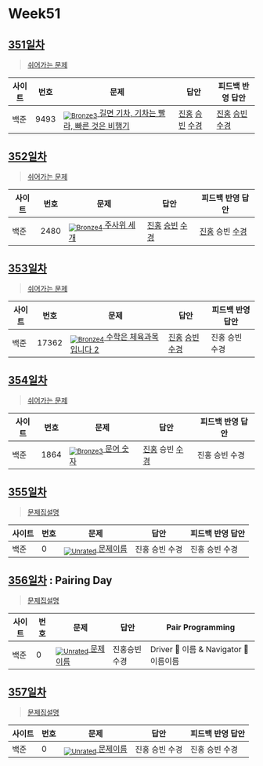 <!-- tier 리스트 S -->
[Unrated]: https://user-images.githubusercontent.com/33937365/126247607-85783912-c11a-4d50-ac36-8cc7dcb75cd2.png
[NotRated]: https://user-images.githubusercontent.com/33937365/135189055-c3508249-b361-4948-8c36-a74b690cd346.png
[Bronze5]: https://user-images.githubusercontent.com/33937365/126247611-e362d727-17a4-4737-a232-5827e185ab7c.png
[Bronze4]: https://user-images.githubusercontent.com/33937365/126247612-89cbc675-e1d4-43a2-950b-1cb014dca697.png
[Bronze3]: https://user-images.githubusercontent.com/33937365/126247613-b8408610-7bc4-40f8-804f-a30a45ddbb68.png
[Bronze2]: https://user-images.githubusercontent.com/33937365/126247614-d85dc6ff-a520-4c00-82bd-eb593b156bd8.png
[Bronze1]: https://user-images.githubusercontent.com/33937365/126247616-04b2ab30-9891-4b7b-8cb4-38e99b97e834.png
[Silver5]: https://user-images.githubusercontent.com/33937365/126247618-38c5c905-672b-4d75-808e-8a7d45ea577d.png
[Silver4]: https://user-images.githubusercontent.com/33937365/126247620-ba2d1b96-b0aa-4b88-80c5-71569c69bbc3.png
[Silver3]: https://user-images.githubusercontent.com/33937365/126247621-1b55b7f4-3a79-4348-8a63-f00c1813853e.png
[Silver2]: https://user-images.githubusercontent.com/33937365/126247622-a83b30a9-6618-4593-b775-6f6730afd3f6.png
[Silver1]: https://user-images.githubusercontent.com/33937365/126247625-8d82f8ab-6f95-4ef8-a243-be31f548596e.png
[Gold5]: https://user-images.githubusercontent.com/33937365/126247627-2979d4d5-915a-4c4e-adb7-c171f9bafe28.png
[Gold4]: https://user-images.githubusercontent.com/33937365/126247629-b24e1e24-4579-450f-bc3c-f166361091dd.png
[Gold3]: https://user-images.githubusercontent.com/33937365/126247630-80fb15af-debc-451d-a937-6c9c6bfa693b.png

<!-- tier 리스트 E -->

# Week51

## [351일차](Day351)

> [쉬어가는 문제](https://www.acmicpc.net/group/workbook/view/9797/39612)

| 사이트 | 번호 | 문제                 | 답안                | 피드백 반영 답안    |
| ------ | ---- | -------------------- | ------------------- | ------------------- |
| 백준   | 9493 | [<sub>![Bronze3]</sub> 길면 기차, 기차는 빨라, 빠른 것은 비행기](https://www.acmicpc.net/problem/9493) | [진홍](Day351/boj9493_kjh.py) [승빈](Day351/boj9493_wsb.java) [수경](Day351/boj9493_hsk.js) | [진홍](Day351/boj9493_kjh_fb.py) [승빈](Day351/boj9493_wsb.java) [수경](Day351/boj9493_hsk_fb.js) |

## [352일차](Day352)

> [쉬어가는 문제](https://www.acmicpc.net/group/workbook/view/9797/39617)

| 사이트 | 번호 | 문제                 | 답안                | 피드백 반영 답안    |
| ------ | ---- | -------------------- | ------------------- | ------------------- |
| 백준   | 2480    | [<sub>![Bronze4]</sub> 주사위 세개](https://www.acmicpc.net/problem/2480) | [진홍](Day352/boj2480_kjh.py) [승빈](Day352/boj2480_wsb.java) [수경](Day352/boj2480_hsk.js) | [진홍](Day352/boj2480_kjh.py) 승빈 [수경](Day352/boj2480_hsk.js) |

## [353일차](Day353)

> [쉬어가는 문제](https://www.acmicpc.net/group/workbook/view/9797/39665)

| 사이트 | 번호 | 문제                 | 답안                | 피드백 반영 답안    |
| ------ | ---- | -------------------- | ------------------- | ------------------- |
| 백준   | 17362 | [<sub>![Bronze4]</sub> 수학은 체육과목 입니다 2](https://www.acmicpc.net/problem/17362) | [진홍](Day353/boj17362_kjh.py) [승빈](Day353/boj17362_wsb.java) [수경](Day353/boj17362_hsk.js) | 진홍 승빈 수경 |

## [354일차](Day354)

> [쉬어가는 문제](https://www.acmicpc.net/group/workbook/view/9797/39667)

| 사이트 | 번호 | 문제                 | 답안                | 피드백 반영 답안    |
| ------ | ---- | -------------------- | ------------------- | ------------------- |
| 백준   | 1864 | [<sub>![Bronze3]</sub> 문어 숫자](https://www.acmicpc.net/problem/1864) | [진홍](Day354/boj1864_kjh.py) 승빈 [수경](Day354/boj1864_hsk.js) | 진홍 승빈 수경 |

## [355일차](Day355)

> [문제집설명](문제집링크)

| 사이트 | 번호 | 문제                 | 답안                | 피드백 반영 답안    |
| ------ | ---- | -------------------- | ------------------- | ------------------- |
| 백준   | 0    | [<sub>![Unrated]</sub> 문제이름](문제링크) | 진홍 승빈 수경 | 진홍 승빈 수경 |

## [356일차](Day356) : Pairing Day

> [문제집설명](문제집링크)

| 사이트 | 번호 | 문제                 | 답안                | Pair Programming    |
| ------ | ---- | -------------------- | ------------------- | ------------------- |
| 백준   | 0    | [<sub>![Unrated]</sub> 문제이름](문제링크) | 진홍승빈수경 | Driver 🚗 이름 & Navigator 🧭 이름이름 |

## [357일차](Day357)

> [문제집설명](문제집링크)

| 사이트 | 번호 | 문제                 | 답안                | 피드백 반영 답안    |
| ------ | ---- | -------------------- | ------------------- | ------------------- |
| 백준   | 0    | [<sub>![Unrated]</sub> 문제이름](문제링크) | 진홍 승빈 수경 | 진홍 승빈 수경 |
